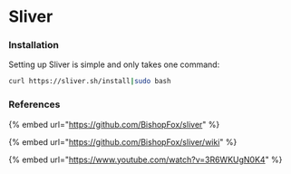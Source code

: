 # Sliver

### Installation

Setting up Sliver is simple and only takes one command:

```bash
curl https://sliver.sh/install|sudo bash
```

### References

{% embed url="https://github.com/BishopFox/sliver" %}

{% embed url="https://github.com/BishopFox/sliver/wiki" %}

{% embed url="https://www.youtube.com/watch?v=3R6WKUgN0K4" %}
